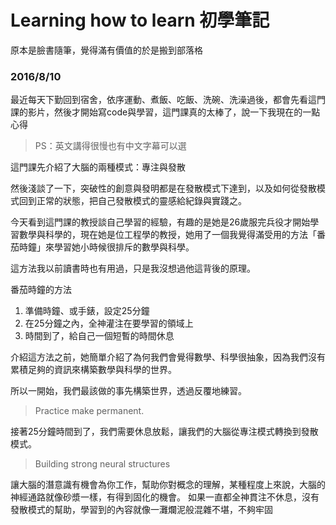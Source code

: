 # Learning how to learn 初學筆記

原本是臉書隨筆，覺得滿有價值的於是搬到部落格

### 2016/8/10

最近每天下勤回到宿舍，依序運動、煮飯、吃飯、洗碗、洗澡過後，都會先看這門課的影片，然後才開始寫code與學習，這門課真的太棒了，說一下我現在的一點心得

>PS：英文講得很慢也有中文字幕可以選

這門課先介紹了大腦的兩種模式：專注與發散

然後淺談了一下，突破性的創意與發明都是在發散模式下達到，以及如何從發散模式回到正常的狀態，把自己發散模式的靈感給紀錄與實踐之。

今天看到這門課的教授談自己學習的經驗，有趣的是她是26歲服完兵役才開始學習數學與科學的，現在她是位工程學的教授，她用了一個我覺得滿受用的方法「番茄時鐘」來學習她小時候很排斥的數學與科學。

這方法我以前讀書時也有用過，只是我沒想過他這背後的原理。

番茄時鐘的方法
1. 準備時鐘、或手錶，設定25分鐘
2. 在25分鐘之內，全神灌注在要學習的領域上
3. 時間到了，給自己一個短暫的時間休息

介紹這方法之前，她簡單介紹了為何我們會覺得數學、科學很抽象，因為我們沒有累積足夠的資訊來構築數學與科學的世界。

所以一開始，我們最該做的事先構築世界，透過反覆地練習。

>Practice make permanent.

接著25分鐘時間到了，我們需要休息放鬆，讓我們的大腦從專注模式轉換到發散模式。

>Building strong neural structures

讓大腦的潛意識有機會為你工作，幫助你對概念的理解，某種程度上來說，大腦的神經通路就像砂漿一樣，有得到固化的機會。
如果一直都全神貫注不休息，沒有發散模式的幫助，學習到的內容就像一灘爛泥般混雜不堪，不夠牢固
